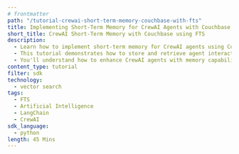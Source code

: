 ```yaml
---
# frontmatter
path: "/tutorial-crewai-short-term-memory-couchbase-with-fts"
title: Implementing Short-Term Memory for CrewAI Agents with Couchbase using FTS Service
short_title: CrewAI Short-Term Memory with Couchbase using FTS
description:
  - Learn how to implement short-term memory for CrewAI agents using Couchbase's vector search capabilities using FTS.
  - This tutorial demonstrates how to store and retrieve agent interactions using semantic search.
  - You'll understand how to enhance CrewAI agents with memory capabilities using LangChain and Couchbase.
content_type: tutorial
filter: sdk
technology:
  - vector search
tags:
  - FTS
  - Artificial Intelligence
  - LangChain
  - CrewAI
sdk_language:
  - python
length: 45 Mins
---
```

